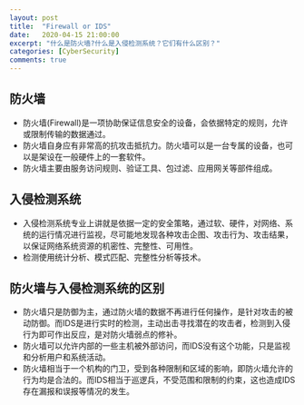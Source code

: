 ```yaml
---
layout: post
title:  "Firewall or IDS"
date:   2020-04-15 21:00:00
excerpt: "什么是防火墙?什么是入侵检测系统？它们有什么区别？"
categories: [CyberSecurity]
comments: true
---
```


## 防火墙

* 防火墙(Firewall)是一项协助保证信息安全的设备，会依据特定的规则，允许或限制传输的数据通过。
* 防火墙自身应有非常高的抗攻击抵抗力。防火墙可以是一台专属的设备，也可以是架设在一般硬件上的一套软件。
* 防火墙主要由服务访问规则、验证工具、包过滤、应用网关等部件组成。

## 入侵检测系统

* 入侵检测系统专业上讲就是依据一定的安全策略，通过软、硬件，对网络、系统的运行情况进行监视，尽可能地发现各种攻击企图、攻击行为、攻击结果，以保证网络系统资源的机密性、完整性、可用性。
* 检测使用统计分析、模式匹配、完整性分析等技术。

## 防火墙与入侵检测系统的区别

* 防火墙只是防御为主，通过防火墙的数据不再进行任何操作，是针对攻击的被动防御。而IDS是进行实时的检测，主动出击寻找潜在的攻击者，检测到入侵行为即可作出反应，是对防火墙弱点的修补。
* 防火墙可以允许内部的一些主机被外部访问，而IDS没有这个功能，只是监视和分析用户和系统活动。
* 防火墙相当于一个机构的门卫，受到各种限制和区域的影响，即防火墙允许的行为均是合法的。而IDS相当于巡逻兵，不受范围和限制的约束，这也造成IDS存在漏报和误报等情况的发生。
